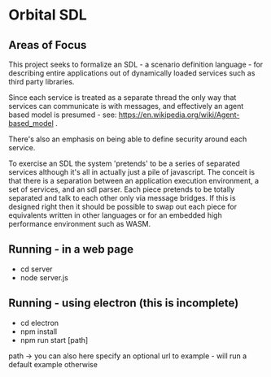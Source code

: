 # Orbital SDL

## Areas of Focus

This project seeks to formalize an SDL - a scenario definition language - for describing entire applications out of dynamically loaded services such as third party libraries.

Since each service is treated as a separate thread the only way that services can communicate is with messages, and effectively an agent based model is presumed - see: https://en.wikipedia.org/wiki/Agent-based_model .

There's also an emphasis on being able to define security around each service. 

To exercise an SDL the system 'pretends' to be a series of separated services although it's all in actually just a pile of javascript. The conceit is that there is a separation between an application execution environment, a set of services, and an sdl parser. Each piece pretends to be totally separated and talk to each other only via message bridges. If this is designed right then it should be possible to swap out each piece for equivalents written in other languages or for an embedded high performance environment such as WASM.

## Running - in a web page

* cd server
* node server.js

## Running - using electron (this is incomplete)

* cd electron
* npm install
* npm run start [path]

path -> you can also here specify an optional url to example - will run a default example otherwise

